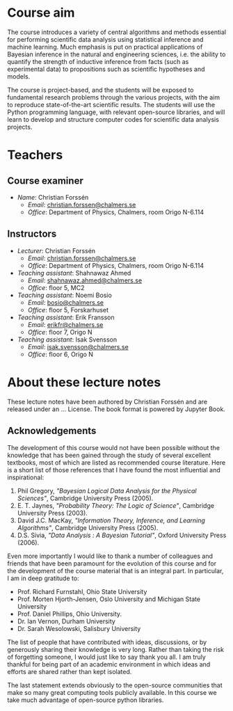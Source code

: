 # Course aim
The course introduces a variety of central algorithms and methods essential for performing scientific data analysis using statistical inference and machine learning. Much emphasis is put on practical applications of Bayesian inference in the natural and engineering sciences, i.e. the ability to quantify the strength of inductive inference from facts (such as experimental data) to propositions such as scientific hypotheses and models.

The course is project-based, and the students will be exposed to fundamental research problems through the various projects, with the aim to reproduce state-of-the-art scientific results. The students will use the Python programming language, with relevant open-source libraries, and will learn to develop and structure computer codes for scientific data analysis projects.

# Teachers

## Course examiner
* _Name_: Christian Forssén
  * _Email_: christian.forssen@chalmers.se
  * _Office_: Department of Physics, Chalmers, room Origo N-6.114 

## Instructors
* _Lecturer_: Christian Forssén
  * _Email_: christian.forssen@chalmers.se
  * _Office_: Department of Physics, Chalmers, room Origo N-6.114 
* _Teaching assistant_: Shahnawaz Ahmed
  * _Email_: shahnawaz.ahmed@chalmers.se
  * _Office_: floor 5, MC2
* _Teaching assistant_: Noemi Bosio
  * _Email_: bosio@chalmers.se
  * _Office_: floor 5, Forskarhuset
* _Teaching assistant_: Erik Fransson
  * _Email_: erikfr@chalmers.se
  * _Office_: floor 7, Origo N
* _Teaching assistant_: Isak Svensson
  * _Email_: isak.svensson@chalmers.se
  * _Office_: floor 6, Origo N
  
<!-- !split -->
# About these lecture notes

These lecture notes have been authored by Christian Forssén and are released under an ... License. The book format is powered by Jupyter Book.

<!-- ======= Acknowledgements ======= -->
## Acknowledgements

The development of this course would not have been possible without the knowledge that has been gained through the study of several excellent textbooks, most of which are listed as recommended course literature. Here is a short list of those references that I have found the most influential and inspirational:

1. Phil Gregory, *"Bayesian Logical Data Analysis for the Physical Sciences"*, Cambridge University Press (2005).
2. E. T. Jaynes, *"Probability Theory: The Logic of Science"*, Cambridge University Press (2003).
3. David J.C. MacKay, *"Information Theory, Inference, and Learning Algorithms"*, Cambridge University Press (2005).
4. D.S. Sivia, *"Data Analysis : A Bayesian Tutorial"*, Oxford University Press (2006).

Even more importantly I would like to thank a number of colleagues and friends that have been paramount for the evolution of this course and for the
development of the course material that is an integral part. In particular, I am in deep gratitude to:

* Prof. Richard Furnstahl, Ohio State University
* Prof. Morten Hjorth-Jensen, Oslo University and Michigan State University
* Prof. Daniel Phillips, Ohio University.
* Dr. Ian Vernon, Durham University
* Dr. Sarah Wesolowski, Salisbury University

The list of people that have contributed with ideas, discussions, or by generously sharing their knowledge is very long. Rather than taking the risk of forgetting someone, I would just like to say thank you all. I am truly thankful for being part of an academic environment in which ideas and efforts are shared rather than kept isolated.

The last statement extends obviously to the open-source communities that make so many great computing tools publicly available. In this course we take much advantage of open-source python libraries.  

